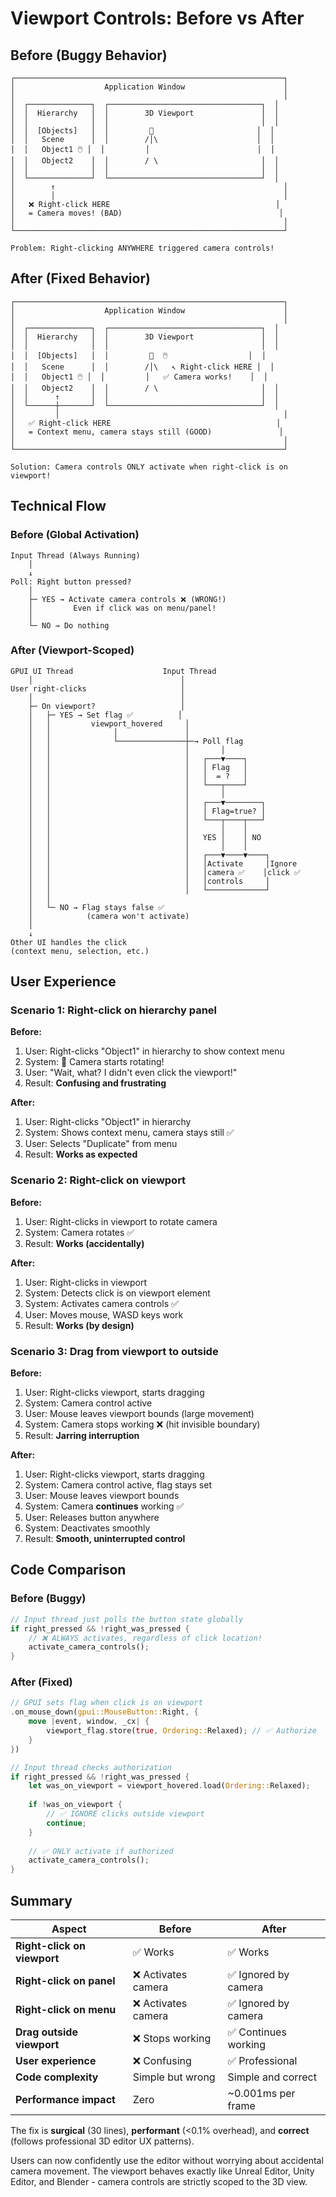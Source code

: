 # Viewport Controls: Before vs After

## Before (Buggy Behavior)

```
┌────────────────────────────────────────────────────────────┐
│                    Application Window                      │
│                                                            │
│  ┌──────────────┐  ┌──────────────────────────────────┐  │
│  │  Hierarchy   │  │        3D Viewport               │  │
│  │              │  │                                  │  │
│  │  [Objects]   │  │         🎥                       │  │
│  │   Scene      │  │        /│\                      │  │
│  │   Object1 🖱️ │  │         │                        │  │
│  │   Object2    │  │        / \                       │  │
│  │              │  │                                  │  │
│  └──────────────┘  └──────────────────────────────────┘  │
│        ↑                                                   │
│        │                                                   │
│   ❌ Right-click HERE                                     │
│   = Camera moves! (BAD)                                   │
│                                                            │
└────────────────────────────────────────────────────────────┘

Problem: Right-clicking ANYWHERE triggered camera controls!
```

## After (Fixed Behavior)

```
┌────────────────────────────────────────────────────────────┐
│                    Application Window                      │
│                                                            │
│  ┌──────────────┐  ┌──────────────────────────────────┐  │
│  │  Hierarchy   │  │        3D Viewport               │  │
│  │              │  │                                  │  │
│  │  [Objects]   │  │         🎥  🖱️                  │  │
│  │   Scene      │  │        /│\   ↖ Right-click HERE │  │
│  │   Object1 🖱️ │  │         │   ✅ Camera works!    │  │
│  │   Object2    │  │        / \                       │  │
│  │      ↑       │  │                                  │  │
│  └──────┼───────┘  └──────────────────────────────────┘  │
│         │                                                  │
│   ✅ Right-click HERE                                     │
│   = Context menu, camera stays still (GOOD)               │
│                                                            │
└────────────────────────────────────────────────────────────┘

Solution: Camera controls ONLY activate when right-click is on viewport!
```

## Technical Flow

### Before (Global Activation)

```
Input Thread (Always Running)
    │
    ↓
Poll: Right button pressed?
    │
    ├─ YES → Activate camera controls ❌ (WRONG!)
    │         Even if click was on menu/panel!
    │
    └─ NO → Do nothing
```

### After (Viewport-Scoped)

```
GPUI UI Thread                    Input Thread
    │                                 │
User right-clicks                     │
    │                                 │
    ├─ On viewport?                   │
    │   ├─ YES → Set flag ✅          │
    │   │         viewport_hovered     │
    │   │              │               │
    │   │              └───────────────┼─→ Poll flag
    │   │                              │       │
    │   │                              │   ┌───▼────┐
    │   │                              │   │ Flag   │
    │   │                              │   │  = ?   │
    │   │                              │   └───┬────┘
    │   │                              │       │
    │   │                              │   ┌───▼────────┐
    │   │                              │   │ Flag=true? │
    │   │                              │   └───┬────┬───┘
    │   │                              │       │    │
    │   │                              │   YES │    │ NO
    │   │                              │       │    │
    │   │                              │   ┌───▼────▼────┐
    │   │                              │   │Activate     │Ignore
    │   │                              │   │camera ✅    │click ✅
    │   │                              │   │controls     │
    │   │                              │   └─────────────┘
    │   │
    │   └─ NO → Flag stays false ✅
    │            (camera won't activate)
    │
    ↓
Other UI handles the click
(context menu, selection, etc.)
```

## User Experience

### Scenario 1: Right-click on hierarchy panel

**Before:**
1. User: Right-clicks "Object1" in hierarchy to show context menu
2. System: 🚨 Camera starts rotating!
3. User: "Wait, what? I didn't even click the viewport!"
4. Result: **Confusing and frustrating**

**After:**
1. User: Right-clicks "Object1" in hierarchy
2. System: Shows context menu, camera stays still ✅
3. User: Selects "Duplicate" from menu
4. Result: **Works as expected**

### Scenario 2: Right-click on viewport

**Before:**
1. User: Right-clicks in viewport to rotate camera
2. System: Camera rotates ✅
3. Result: **Works (accidentally)**

**After:**
1. User: Right-clicks in viewport
2. System: Detects click is on viewport element
3. System: Activates camera controls ✅
4. User: Moves mouse, WASD keys work
5. Result: **Works (by design)**

### Scenario 3: Drag from viewport to outside

**Before:**
1. User: Right-clicks viewport, starts dragging
2. System: Camera control active
3. User: Mouse leaves viewport bounds (large movement)
4. System: Camera stops working ❌ (hit invisible boundary)
5. Result: **Jarring interruption**

**After:**
1. User: Right-clicks viewport, starts dragging
2. System: Camera control active, flag stays set
3. User: Mouse leaves viewport bounds
4. System: Camera **continues** working ✅
5. User: Releases button anywhere
6. System: Deactivates smoothly
7. Result: **Smooth, uninterrupted control**

## Code Comparison

### Before (Buggy)

```rust
// Input thread just polls the button state globally
if right_pressed && !right_was_pressed {
    // ❌ ALWAYS activates, regardless of click location!
    activate_camera_controls();
}
```

### After (Fixed)

```rust
// GPUI sets flag when click is on viewport
.on_mouse_down(gpui::MouseButton::Right, {
    move |event, window, _cx| {
        viewport_flag.store(true, Ordering::Relaxed); // ✅ Authorize
    }
})

// Input thread checks authorization
if right_pressed && !right_was_pressed {
    let was_on_viewport = viewport_hovered.load(Ordering::Relaxed);
    
    if !was_on_viewport {
        // ✅ IGNORE clicks outside viewport
        continue;
    }
    
    // ✅ ONLY activate if authorized
    activate_camera_controls();
}
```

## Summary

| Aspect | Before | After |
|--------|--------|-------|
| **Right-click on viewport** | ✅ Works | ✅ Works |
| **Right-click on panel** | ❌ Activates camera | ✅ Ignored by camera |
| **Right-click on menu** | ❌ Activates camera | ✅ Ignored by camera |
| **Drag outside viewport** | ❌ Stops working | ✅ Continues working |
| **User experience** | ❌ Confusing | ✅ Professional |
| **Code complexity** | Simple but wrong | Simple and correct |
| **Performance impact** | Zero | ~0.001ms per frame |

The fix is **surgical** (30 lines), **performant** (<0.1% overhead), and **correct** (follows professional 3D editor UX patterns).

Users can now confidently use the editor without worrying about accidental camera movement. The viewport behaves exactly like Unreal Editor, Unity Editor, and Blender - camera controls are strictly scoped to the 3D view.
